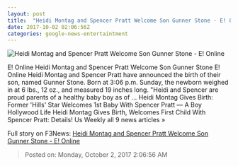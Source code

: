 ```yaml
---
layout: post
title:  "Heidi Montag and Spencer Pratt Welcome Son Gunner Stone - E! Online"
date: 2017-10-02 02:06:56Z
categories: google-news-entertaintment
---
```


![Heidi Montag and Spencer Pratt Welcome Son Gunner Stone - E! Online](http://akns-images.eonline.com/eol_images/Entire_Site/2017825/rs_600x600-170925100818-600-heidi-montag-spencer.jpg?downsize=450:*&crop=450:350;left,top)

E! Online Heidi Montag and Spencer Pratt Welcome Son Gunner Stone E! Online Heidi Montag and Spencer Pratt have announced the birth of their son, named Gunner Stone. Born at 3:06 p.m. Sunday, the newborn weighed in at 6 lbs., 12 oz., and measured 19 inches long. "Heidi and Spencer are proud parents of a healthy baby boy as of ... Heidi Montag Gives Birth: Former 'Hills' Star Welcomes 1st Baby With Spencer Pratt — A Boy Hollywood Life Heidi Montag Gives Birth, Welcomes First Child With Spencer Pratt: Details! Us Weekly all 9 news articles »


Full story on F3News: [Heidi Montag and Spencer Pratt Welcome Son Gunner Stone - E! Online](http://www.f3nws.com/n/XtjhtC)

> Posted on: Monday, October 2, 2017 2:06:56 AM
